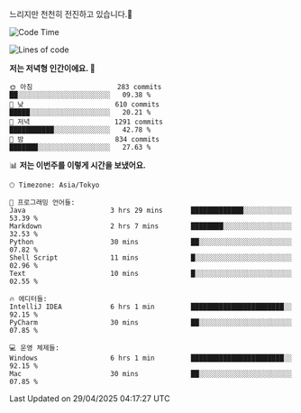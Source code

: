느리지만 천천히 전진하고 있습니다.🐢

<!--START_SECTION:waka-->
![Code Time](http://img.shields.io/badge/Code%20Time-1%2C582%20hrs%2039%20mins-blue)

![Lines of code](https://img.shields.io/badge/%EC%A0%80%EB%8A%94%20%EC%97%AC%ED%83%9C%EA%B9%8C%EC%A7%80%20-918.7%20thousand%20%EC%A4%84%EC%9D%98%20%EC%BD%94%EB%93%9C%EB%A5%BC%20%EC%9E%91%EC%84%B1%ED%96%88%EC%96%B4%EC%9A%94.-blue)

**저는 저녁형 인간이에요. 🦉** 

```text
🌞 아침                     283 commits         ██░░░░░░░░░░░░░░░░░░░░░░░   09.38 % 
🌆 낮　                     610 commits         █████░░░░░░░░░░░░░░░░░░░░   20.21 % 
🌃 저녁                     1291 commits        ███████████░░░░░░░░░░░░░░   42.78 % 
🌙 밤　                     834 commits         ███████░░░░░░░░░░░░░░░░░░   27.63 % 
```


📊 **저는 이번주를 이렇게 시간을 보냈어요.** 

```text
🕑︎ Timezone: Asia/Tokyo

💬 프로그래밍 언어들: 
Java                     3 hrs 29 mins       █████████████░░░░░░░░░░░░   53.39 % 
Markdown                 2 hrs 7 mins        ████████░░░░░░░░░░░░░░░░░   32.53 % 
Python                   30 mins             ██░░░░░░░░░░░░░░░░░░░░░░░   07.82 % 
Shell Script             11 mins             █░░░░░░░░░░░░░░░░░░░░░░░░   02.96 % 
Text                     10 mins             █░░░░░░░░░░░░░░░░░░░░░░░░   02.55 % 

🔥 에디터들: 
IntelliJ IDEA            6 hrs 1 min         ███████████████████████░░   92.15 % 
PyCharm                  30 mins             ██░░░░░░░░░░░░░░░░░░░░░░░   07.85 % 

💻 운영 체제들: 
Windows                  6 hrs 1 min         ███████████████████████░░   92.15 % 
Mac                      30 mins             ██░░░░░░░░░░░░░░░░░░░░░░░   07.85 % 
```


 Last Updated on 29/04/2025 04:17:27 UTC
<!--END_SECTION:waka-->
